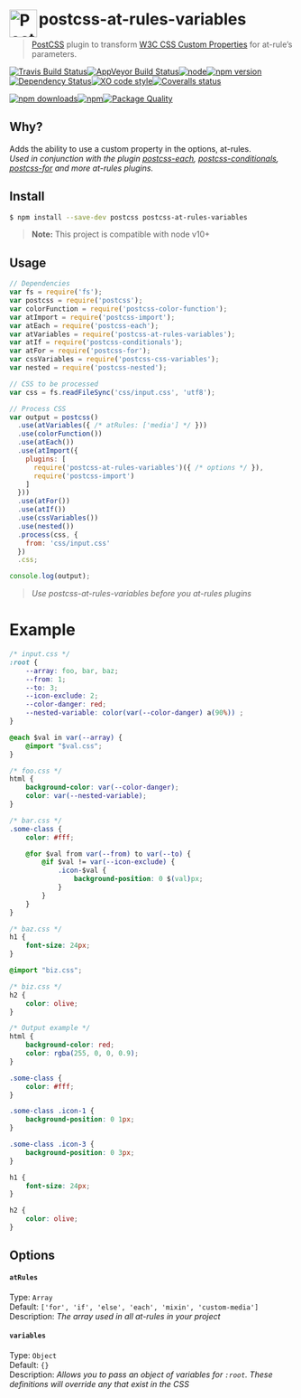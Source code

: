 # postcss-at-rules-variables <a href="https://github.com/postcss/postcss"><img align="left" height="49" title="PostCSS" src="http://postcss.github.io/postcss/logo.svg"></a>
> [PostCSS](https://github.com/postcss/postcss) plugin to transform [W3C CSS Custom Properties](http://www.w3.org/TR/css-variables/) for at-rule’s parameters.

[![Travis Build Status](https://img.shields.io/travis/Scrum/postcss-at-rules-variables/master.svg?style=flat-square&label=unix)](https://travis-ci.org/Scrum/postcss-at-rules-variables)[![AppVeyor Build Status](https://img.shields.io/appveyor/ci/GitScrum/postcss-at-rules-variables/master.svg?style=flat-square&label=windows)](https://ci.appveyor.com/project/GitScrum/postcss-at-rules-variables)[![node](https://img.shields.io/node/v/postcss-at-rules-variables.svg?style=flat-square)]()[![npm version](https://img.shields.io/npm/v/postcss-at-rules-variables.svg?style=flat-square)](https://www.npmjs.com/package/postcss-at-rules-variables)[![Dependency Status](https://david-dm.org/Scrum/postcss-at-rules-variables.svg?style=flat-square)](https://david-dm.org/Scrum/postcss-at-rules-variables)[![XO code style](https://img.shields.io/badge/code_style-XO-5ed9c7.svg?style=flat-square)](https://github.com/xojs/xo)[![Coveralls status](https://img.shields.io/coveralls/Scrum/postcss-at-rules-variables.svg?style=flat-square)](https://coveralls.io/r/Scrum/postcss-at-rules-variables)

[![npm downloads](https://img.shields.io/npm/dm/postcss-at-rules-variables.svg?style=flat-square)](https://www.npmjs.com/package/postcss-at-rules-variables)[![npm](https://img.shields.io/npm/dt/postcss-at-rules-variables.svg?style=flat-square)](https://www.npmjs.com/package/postcss-at-rules-variables)[![Package Quality](http://npm.packagequality.com/shield/postcss-at-rules-variables.svg?style=flat-square)](http://packagequality.com/#?package=postcss-at-rules-variables)


## Why?
Adds the ability to use a custom property in the options, at-rules.  
*Used in conjunction with the plugin [postcss-each], [postcss-conditionals], [postcss-for] and more at-rules plugins.*  

## Install

```bash
$ npm install --save-dev postcss postcss-at-rules-variables
```

> **Note:** This project is compatible with node v10+

## Usage

```js
// Dependencies
var fs = require('fs');
var postcss = require('postcss');
var colorFunction = require('postcss-color-function');
var atImport = require('postcss-import');
var atEach = require('postcss-each');
var atVariables = require('postcss-at-rules-variables');
var atIf = require('postcss-conditionals');
var atFor = require('postcss-for');
var cssVariables = require('postcss-css-variables');
var nested = require('postcss-nested');

// CSS to be processed
var css = fs.readFileSync('css/input.css', 'utf8');

// Process CSS
var output = postcss()
  .use(atVariables({ /* atRules: ['media'] */ }))
  .use(colorFunction())
  .use(atEach())
  .use(atImport({
    plugins: [
      require('postcss-at-rules-variables')({ /* options */ }),
      require('postcss-import')
    ]
  }))
  .use(atFor())
  .use(atIf())
  .use(cssVariables())
  .use(nested())
  .process(css, {
    from: 'css/input.css'
  })
  .css;

console.log(output);
```
> *Use postcss-at-rules-variables before you at-rules plugins*

# Example

```css
/* input.css */
:root {
    --array: foo, bar, baz;
    --from: 1;
    --to: 3;
    --icon-exclude: 2;
    --color-danger: red;
    --nested-variable: color(var(--color-danger) a(90%)) ;
}

@each $val in var(--array) {
    @import "$val.css";
}
```

```css
/* foo.css */
html {
    background-color: var(--color-danger);
    color: var(--nested-variable);
}
```

```css
/* bar.css */
.some-class {
    color: #fff;

    @for $val from var(--from) to var(--to) {
        @if $val != var(--icon-exclude) {
            .icon-$val {
                background-position: 0 $(val)px;
            }
        }
    }
}
```

```css
/* baz.css */
h1 {
    font-size: 24px;
}

@import "biz.css";
```

```css
/* biz.css */
h2 {
    color: olive;
}
```

```css
/* Output example */
html {
    background-color: red;
    color: rgba(255, 0, 0, 0.9);
}

.some-class {
    color: #fff;
}

.some-class .icon-1 {
    background-position: 0 1px;
}

.some-class .icon-3 {
    background-position: 0 3px;
}

h1 {
    font-size: 24px;
}

h2 {
    color: olive;
}

```

## Options

#### `atRules`

Type: `Array`  
Default: `['for', 'if', 'else', 'each', 'mixin', 'custom-media']`  
Description: *The array used in all at-rules in your project*

#### `variables`

Type: `Object`  
Default: `{}`  
Description: *Allows you to pass an object of variables for `:root`. These definitions will override any that exist in the CSS*

[postcss-conditionals]:     https://github.com/andyjansson/postcss-conditionals
[postcss-each]:             https://github.com/outpunk/postcss-each
[postcss-for]:              https://github.com/antyakushev/postcss-for
[testen repo]:              https://github.com/egoist/testen
